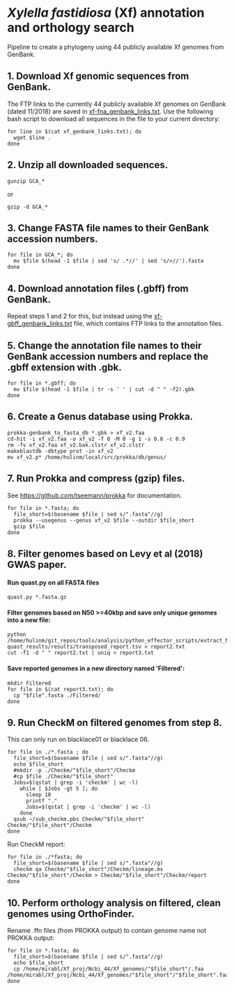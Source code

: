 # *Xylella fastidiosa* (Xf) annotation and orthology search
Pipeline to create a phylogeny using 44 publicly available Xf genomes from GenBank.
## 1. Download Xf genomic sequences from GenBank.
The FTP links to the currently 44 publicly available Xf genomes on GenBank (dated 11/2018) are saved in [xf-fna_genbank_links.txt](https://github.com/mirloupa/xf_phylogeny/blob/master/xf-fna_genbank_links.txt). Use the following bash script to download all sequences in the file to your current directory:
```
for line in $(cat xf_genbank_links.txt); do
  wget $line .
done
```
## 2. Unzip all downloaded sequences.
```
gunzip GCA_*
```
or
```
gzip -d GCA_*
```
## 3. Change FASTA file names to their GenBank accession numbers.
```
for file in GCA_*; do
  mv $file $(head -1 $file | sed 's/ .*//' | sed 's/>//').fasta
done
```
## 4. Download annotation files (.gbff) from GenBank.
Repeat steps 1 and 2 for this, but instead using the [xf-gbff_genbank_links.txt](https://github.com/mirloupa/xf_phylogeny/blob/master/xf-gbff_genbank_links.txt) file, which contains FTP links to the annotation files.
## 5. Change the annotation file names to their GenBank accession numbers and replace the .gbff extension with .gbk.
```
for file in *.gbff; do
  mv $file $(head -1 $file | tr -s ' ' | cut -d " " -f2).gbk
done

```
## 6. Create a Genus database using Prokka.
```
prokka-genbank_to_fasta_db *.gbk > xf_v2.faa
cd-hit -i xf_v2.faa -o xf_v2 -T 0 -M 0 -g 1 -s 0.8 -c 0.9
rm -fv xf_v2.faa xf_v2.bak.clstr xf_v2.clstr
makeblastdb -dbtype prot -in xf_v2
mv xf_v2.p* /home/hulinm/local/src/prokka/db/genus/
```
## 7. Run Prokka and compress (gzip) files.
See https://github.com/tseemann/prokka for documentation.
```
for file in *.fasta; do
  file_short=$(basename $file | sed s/".fasta"//g)
  prokka --usegenus --genus xf_v2 $file --outdir $file_short
  gzip $file
done
```
## 8. Filter genomes based on Levy et al (2018) GWAS paper.
#### Run quast.py on all FASTA files
```
quast.py *.fasta.gz
```
#### Filter genomes based on N50 >=40kbp and save only unique genomes into a new file:
```
python /home/hulinm/git_repos/tools/analysis/python_effector_scripts/extract_N50filtered_genomes.py quast_results/results/transposed_report.tsv > report2.txt
cut -f1 -d " " report2.txt | uniq > report3.txt 
```

#### Save reported genomes in a new directory named 'Filtered':
```
mkdir Filtered
for file in $(cat report3.txt); do
  cp "$file".fasta ./Filtered/
done
```
## 9. Run CheckM on filtered genomes from step 8.
This can only run on blacklace01 or blacklace 06. 
```
for file in ./*.fasta ; do
  file_short=$(basename $file | sed s/".fasta"//g) 
  echo $file_short 
  #mkdir -p ./Checkm/"$file_short"/Checkm 
  #cp $file ./Checkm/"$file_short" 
  Jobs=$(qstat | grep -i 'checkm' | wc -l) 
    while [ $Jobs -gt 5 ]; do 
      sleep 10
      printf "." 
      Jobs=$(qstat | grep -i 'checkm' | wc -l) 
    done
  qsub ~/sub_checkm.pbs Checkm/"$file_short" Checkm/"$file_short"/Checkm 
done
```
Run CheckM report:
```
for file in ./*fasta; do
  file_short=$(basename $file | sed s/".fasta"//g)
  checkm qa Checkm/"$file_short"/Checkm/lineage.ms Checkm/"$file_short"/Checkm > Checkm/"$file_short"/Checkm/report
done
```
## 10. Perform orthology analysis on filtered, clean genomes using OrthoFinder.
Rename .ffn files (from PROKKA output) to contain genome name not PROKKA output:
```
for file in *.fasta; do
  file_short=$(basename $file | sed s/".fasta"//g)
  echo $file_short
  cp /home/mirabl/Xf_proj/Ncbi_44/Xf_genomes/"$file_short"/.faa /home/mirabl/Xf_proj/Ncbi_44/Xf_genomes/"$file_short"/"$file_short".faa
done
```
